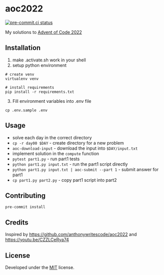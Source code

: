 # aoc2022

[![pre-commit.ci status](https://results.pre-commit.ci/badge/github/kucera-lukas/aoc2022/main.svg)](https://results.pre-commit.ci/latest/github/kucera-lukas/aoc2022/main)

My solutions to [Advent of Code 2022](https://adventofcode.com/2022)

## Installation

1. make .activate.sh work in your shell
2. setup python environment

```shell
# create venv
virtualenv venv

# install requirements
pip install -r requirements.txt
```

3. Fill environment variables into .env file

```shell
cp .env.sample .env
```

## Usage

- solve each day in the correct directory
- `cp -r day00 $DAY` - create directory for a new problem
- `aoc-download-input` - download the input into `$DAY/input.txt`
- implement solution in the `compute` function
- `pytest part1.py` - run part1 tests
- `python part1.py input.txt` - run the part1 script directly
- `python part1.py input.txt | aoc-submit --part 1` - submit answer for part1
- `cp part1.py part2.py` - copy part1 script into part2

## Contributing

```shell
pre-commit install
```

## Credits

Inspired by https://github.com/anthonywritescode/aoc2022 and https://youtu.be/CZZLCeRya74

## License

Developed under the [MIT](https://github.com/kucera-lukas/aoc2022/blob/master/LICENSE) license.
